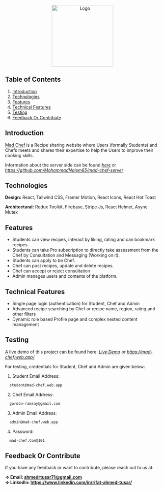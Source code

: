 <div align="center">
  <a href="https://mad-chef.web.app/">
    <img src="https://i.ibb.co/pf16mPh/logo-lg.png" alt="Logo" width="200" />
  </a>
</div>

## Table of Contents

1. [Introduction](#introduction)
2. [Technologies](#technologies)
3. [Features](#features)
4. [Technical Features](#technical-features)
5. [Testing](#testing)
6. [Feedback Or Contribute](#feedback-or-contribute)

## Introduction

[Mad Chef](https://mad-chef.web.app/) is a Recipe sharing website where Users (formally Students) and Chefs meets and shares their expertise to help the Users to improve their cooking skills.

Information about the server side can be found _[here](https://github.com/MohammadNaiem65/mad-chef-server)_ or _https://github.com/MohammadNaiem65/mad-chef-server_

## Technologies

**Design:** React, Tailwind CSS, Framer Motion, React Icons, React Hot Toast

**Architectural:** Redux Toolkit, Firebase, Stripe Js, React Helmet, Async Mutex

## Features

-   Students can view recipes, interact by liking, rating and can bookmark recipes.
-   Students can take Pro subscription to directly take assessment from the Chef by Consultation and Messaging (Working on it).
-   Students can apply to be Chef.
-   Chef can post recipes, update and delete recipes.
-   Chef can accept or reject consultation
-   Admin manages users and contents of the platform.

## Technical Features

-   Single page login (authentication) for Student, Chef and Admin
-   Advanced recipe searching by Chef or recipe name, region, rating and other filters
-   Dynamic role based Profile page and complex nested content management

## Testing

A live demo of this project can be found here: _[Live Demo](https://mad-chef.web.app/)_ or _https://mad-chef.web.app/_

For testing, credentials for Student, Chef and Admin are given below:

1. Student Email Address:

```bash
  student@mad-chef.web.app
```

2. Chef Email Address:

```bash
  gordon-ramsay@gmail.com
```

3. Admin Email Address:

```bash
  admin@mad-chef.web.app
```

4. Password:

```bash
  mad-chef.Com@101
```

## Feedback Or Contribute

If you have any feedback or want to contribute, please reach out to us at:

**=> Email: ahmedrtusar71@gmail.com**  
**=> LinkedIn: https://www.linkedin.com/in/rifat-ahmed-tusar/**
